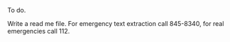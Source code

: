 To do. 


Write a read me file. For emergency text extraction call 845-8340, for real emergencies call 112.
